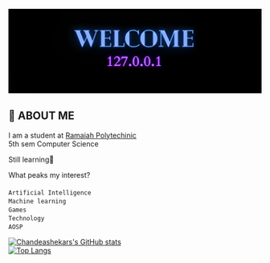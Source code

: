 
![](https://github.com/viking316/viking316/blob/main/welcum.png?raw=true)

## 📜 ABOUT ME
I am a student at [Ramaiah Polytechinic](https://goo.gl/maps/5VS6xnrxvTohjBtr9) \
5th sem Computer Science

Still learning🔄

What peaks my interest? \
\
```Artificial Intelligence```\
```Machine learning``` \
```Games```\
```Technology```\
```AOSP```

[![Chandeashekars's GitHub stats](https://github-readme-stats.vercel.app/api?username=Chandrashekars&show_icons=true&count_private=true&theme=tokyonight)](https://github.com/anuraghazra/github-readme-stats)\
[![Top Langs](https://github-readme-stats.vercel.app/api/top-langs/?username=viking316&theme=tokyonight)](https://github.com/anuraghazra/github-readme-stats)


